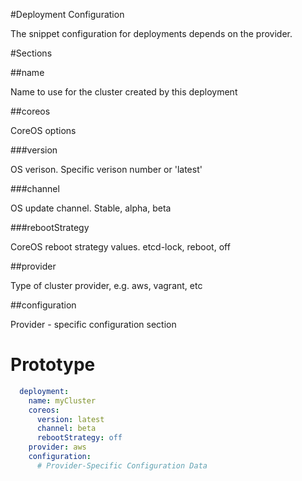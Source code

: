 #Deployment Configuration

The snippet configuration for deployments depends on the provider.

#Sections

##name

Name to use for the cluster created by this deployment

##coreos

CoreOS options 

###version

OS verison. Specific verison number or 'latest'

###channel 

OS update channel. Stable, alpha, beta

###rebootStrategy

CoreOS reboot strategy values. etcd-lock, reboot, off


##provider

Type of cluster provider, e.g. aws, vagrant, etc

##configuration

Provider - specific configuration section

# Prototype
```yaml
  deployment:  
    name: myCluster
    coreos:
      version: latest
      channel: beta
      rebootStrategy: off
    provider: aws
    configuration:
      # Provider-Specific Configuration Data      
```

